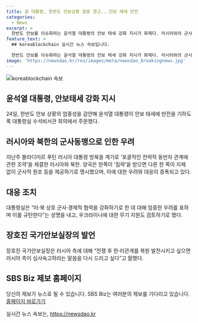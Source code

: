 ```yaml
---
title: 윤 대통령, 한반도 안보상황 엄중 경고...안보 태세 만전
categories:
  - News
excerpt: >
  한반도 안보를 이슈화하는 윤석열 대통령의 안보 태세 강화 지시가 화제다. 러시아와의 군사동맹에 대응하여 안보 상황을 엄중히 대비하겠다는 것으로, 북한의 군사도발 우려가 커지고 있는 가운데 규탄하는 성명을 발표하고, 우크라이나에 대한 무기 지원도 검토 중이라고 한다. 러시아와의 동맹에 대한 우크라이나 대응이 화두로 떠오르면서, 이에 대한 관심과 우려가 높아지고 있다. SBS Biz는 더 많은 제보를 기다리고 있으니, 자세한 내용은 홈페이지를 참고하기 바란다. (URL: https://url.kr/9pghjn)
feature_text: >
  ## koreablockchain 실시간 뉴스 속보입니다.

  한반도 안보를 이슈화하는 윤석열 대통령의 안보 태세 강화 지시가 화제다. 러시아와의 군사동맹에 대응하여 안보 상황을 엄중히 대비하겠다는 것으로, 북한의 군사도발 우려가 커지고 있는 가운데 규탄하는 성명을 발표하고, 우크라이나에 대한 무기 지원도 검토 중이라고 한다. 러시아와의 동맹에 대한 우크라이나 대응이 화두로 떠오르면서, 이에 대한 관심과 우려가 높아지고 있다. SBS Biz는 더 많은 제보를 기다리고 있으니, 자세한 내용은 홈페이지를 참고하기 바란다. (URL: https://url.kr/9pghjn)
image: 'https://newsdao.kr/res/images/meta/newsdao_breakingnews.jpg'
---
```


<p><img src="https://newsdao.kr/res/images/meta/newsdao_breakingnews.jpg" alt="koreablockchain 속보" /></p>

<h2 data-ke-size="size26">윤석열 대통령, 안보태세 강화 지시</h2>

<p data-ke-size="size16">24일, 한반도 안보 상황의 엄중성을 감안해 윤석열 대통령이 안보 태세에 만전을 기하도록 대통령실 수석비서관 회의에서 주문했다.</p>

<h2 data-ke-size="size26">러시아와 북한의 군사동맹으로 인한 우려</h2>

<p data-ke-size="size16">지난주 블라디미르 푸틴 러시아 대통령 방북을 계기로 ‘포괄적인 전략적 동반자 관계에 관한 조약’을 체결한 러시아와 북한. 양국은 한쪽이 ‘침략’을 받으면 다른 한 쪽이 지체 없이 군사적 원조 등을 제공하기로 명시했으며, 이에 대한 우려와 대응이 증폭되고 있다.</p>

<h2 data-ke-size="size26">대응 조치</h2>

<p data-ke-size="size16">대통령실은 “러·북 상호 군사·경제적 협력을 강화하기로 한 데 대해 엄중한 우려를 표하며 이를 규탄한다”는 성명을 내고, 우크라이나에 대한 무기 지원도 검토하기로 했다.</p>

<h2 data-ke-size="size26">장호진 국가안보실장의 발언</h2>

<p data-ke-size="size16">장호진 국가안보실장은 러시아 측에 대해 “전쟁 후 한·러관계를 복원 발전시키고 싶으면 러시아 측이 심사숙고하라는 말씀을 다시 드리고 싶다”고 말했다.</p>

<h2 data-ke-size="size26">SBS Biz 제보 홈페이지</h2>

<p data-ke-size="size16">당신의 제보가 뉴스로 될 수 있습니다. SBS Biz는 여러분의 제보를 기다리고 있습니다. <a href="https://url.kr/9pghjn">홈페이지 바로가기</a></p>
실시간 뉴스 속보는, <a href="https://newsdao.kr" rel="dofollow">https://newsdao.kr</a>


